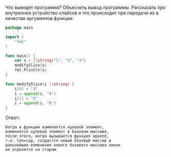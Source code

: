 Что выведет программа? Объяснить вывод программы. Рассказать про внутреннее устройство слайсов и что происходит при передачи их в качестве аргументов функции.

```go
package main

import (
	"fmt"
)

func main() {
	var s = []string{"1", "2", "3"}
	modifySlice(s)
	fmt.Println(s)
}

func modifySlice(i []string) {
	i[0] = "3"
	i = append(i, "4")
	i[1] = "5"
	i = append(i, "6")
}
```

Ответ:
```
Когда в функции изменяется нулевой элемент,
изменяется нулевой элемент в базовом массиве,
после этого, когда вызывается функция append,
т.к. len=cap, создастся новый базовый массив и 
дальнейшие изменения нового базового массива никак
не отразятся на старом

```
